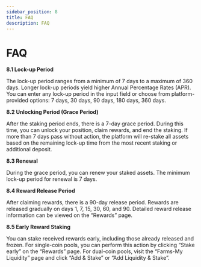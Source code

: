 ```yaml
---
sidebar_position: 8
title: FAQ
description: FAQ
---
```


# **FAQ**

**8.1 Lock-up Period**

The lock-up period ranges from a minimum of 7 days to a maximum of 360 days. Longer lock-up periods yield higher Annual Percentage Rates (APR). You can enter any lock-up period in the input field or choose from platform-provided options: 7 days, 30 days, 90 days, 180 days, 360 days.

**8.2 Unlocking Period (Grace Period)**

After the staking period ends, there is a 7-day grace period. During this time, you can unlock your position, claim rewards, and end the staking. If more than 7 days pass without action, the platform will re-stake all assets based on the remaining lock-up time from the most recent staking or additional deposit.

**8.3 Renewal**

During the grace period, you can renew your staked assets. The minimum lock-up period for renewal is 7 days.

**8.4 Reward Release Period**

After claiming rewards, there is a 90-day release period. Rewards are released gradually on days 1, 7, 15, 30, 60, and 90. Detailed reward release information can be viewed on the “Rewards” page.

**8.5 Early Reward Staking**

You can stake received rewards early, including those already released and frozen. For single-coin pools, you can perform this action by clicking “Stake early” on the “Rewards” page. For dual-coin pools, visit the “Farms-My Liquidity” page and click “Add & Stake” or “Add Liquidity & Stake”.
